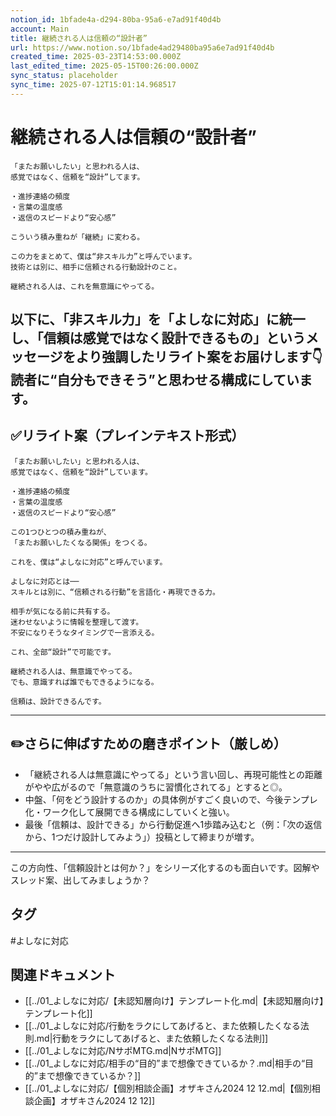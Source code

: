```yaml
---
notion_id: 1bfade4a-d294-80ba-95a6-e7ad91f40d4b
account: Main
title: 継続される人は信頼の“設計者”
url: https://www.notion.so/1bfade4ad29480ba95a6e7ad91f40d4b
created_time: 2025-03-23T14:53:00.000Z
last_edited_time: 2025-05-15T00:26:00.000Z
sync_status: placeholder
sync_time: 2025-07-12T15:01:14.968517
---
```

# 継続される人は信頼の“設計者”

```plain text
「またお願いしたい」と思われる人は、
感覚ではなく、信頼を“設計”してます。

・進捗連絡の頻度
・言葉の温度感
・返信のスピードより“安心感”

こういう積み重ねが「継続」に変わる。

この力をまとめて、僕は“非スキル力”と呼んでいます。
技術とは別に、相手に信頼される行動設計のこと。

継続される人は、これを無意識にやってる。
```
以下に、「非スキル力」を「よしなに対応」に統一し、「信頼は感覚ではなく設計できるもの」というメッセージをより強調したリライト案をお届けします👇
読者に“自分もできそう”と思わせる構成にしています。
---
## ✅リライト案（プレインテキスト形式）
```plain text
「またお願いしたい」と思われる人は、
感覚ではなく、信頼を“設計”しています。

・進捗連絡の頻度
・言葉の温度感
・返信のスピードより“安心感”

この1つひとつの積み重ねが、
「またお願いしたくなる関係」をつくる。

これを、僕は“よしなに対応”と呼んでいます。

よしなに対応とは──
スキルとは別に、“信頼される行動”を言語化・再現できる力。

相手が気になる前に共有する。
迷わせないように情報を整理して渡す。
不安になりそうなタイミングで一言添える。

これ、全部“設計”で可能です。

継続される人は、無意識でやってる。
でも、意識すれば誰でもできるようになる。

信頼は、設計できるんです。

```
---
## ✏️さらに伸ばすための磨きポイント（厳しめ）
- 「継続される人は無意識にやってる」という言い回し、再現可能性との距離がやや広がるので「無意識のうちに習慣化されてる」とすると◎。
- 中盤、「何をどう設計するのか」の具体例がすごく良いので、今後テンプレ化・ワーク化して展開できる構成にしていくと強い。
- 最後「信頼は、設計できる」から行動促進へ1歩踏み込むと（例：「次の返信から、1つだけ設計してみよう」）投稿として締まりが増す。
---
この方向性、「信頼設計とは何か？」をシリーズ化するのも面白いです。図解やスレッド案、出してみましょうか？

## タグ

#よしなに対応 

## 関連ドキュメント

- [[../01_よしなに対応/【未認知層向け】テンプレート化.md|【未認知層向け】テンプレート化]]
- [[../01_よしなに対応/行動をラクにしてあげると、また依頼したくなる法則.md|行動をラクにしてあげると、また依頼したくなる法則]]
- [[../01_よしなに対応/NサポMTG.md|NサポMTG]]
- [[../01_よしなに対応/相手の“目的”まで想像できているか？.md|相手の“目的”まで想像できているか？]]
- [[../01_よしなに対応/【個別相談企画】オザキさん2024 12  12.md|【個別相談企画】オザキさん2024 12  12]]
